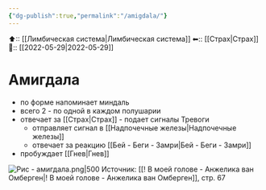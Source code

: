 ```yaml
---
{"dg-publish":true,"permalink":"/amigdala/"}
---
```



⬆:: [[Лимбическая система\|Лимбическая система]]
⬅:: [[Страх\|Страх]]
📅:: [[2022-05-29\|2022-05-29]]

# Амигдала
- по форме напоминает миндаль
- всего 2 - по одной в каждом полушарии
- отвечает за [[Страх\|Страх]] - подает сигналы Тревоги
	- отправляет сигнал в [[Надпочечные железы\|Надпочечные железы]]
	- отвечает за реакцию [[Бей - Беги - Замри\|Бей - Беги - Замри]]
- пробуждает [[Гнев\|Гнев]]


![Рис - амигдала.png|500](/img/user/%D0%A0%D0%B8%D1%81%20-%20%D0%B0%D0%BC%D0%B8%D0%B3%D0%B4%D0%B0%D0%BB%D0%B0.png)
Источник: [[! В моей голове - Анжелика ван Омберген\|! В моей голове - Анжелика ван Омберген]], стр. 67
